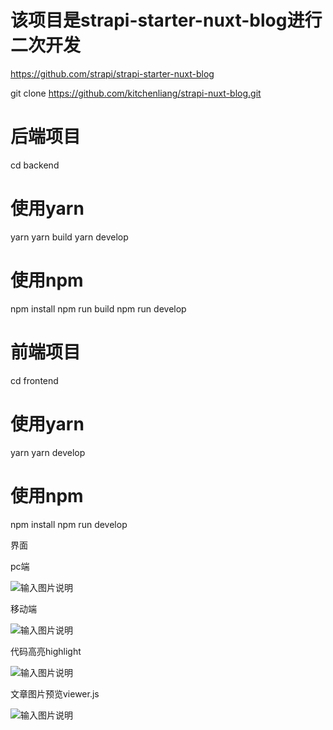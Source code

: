 
# 该项目是strapi-starter-nuxt-blog进行二次开发
https://github.com/strapi/strapi-starter-nuxt-blog

git clone https://github.com/kitchenliang/strapi-nuxt-blog.git
# 后端项目
cd backend

# 使用yarn
yarn
yarn build
yarn develop

# 使用npm
npm install
npm run build
npm run develop
# 前端项目
cd frontend

# 使用yarn
yarn
yarn develop

# 使用npm
npm install
npm run develop


界面

pc端

![输入图片说明](https://images.gitee.com/uploads/images/2020/0110/171933_51abe34a_5094925.png "QQ截图20200110171857.png")

移动端

![输入图片说明](https://images.gitee.com/uploads/images/2020/0110/172052_96016864_5094925.png "QQ截图20200110172015.png")

代码高亮highlight

![输入图片说明](https://images.gitee.com/uploads/images/2020/0110/172307_73681b72_5094925.png "屏幕截图.png")

文章图片预览viewer.js

![输入图片说明](https://images.gitee.com/uploads/images/2020/0110/172203_29dc8838_5094925.png "屏幕截图.png")
